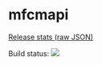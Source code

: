 # mfcmapi
[Release stats (raw JSON)](https://api.github.com/repos/stephenegriffin/mfcmapi/releases/latest)

Build status: <img src="https://mrmapi.visualstudio.com/_apis/public/build/definitions/657cee18-0f2f-4ed6-b215-cbe2d9e42387/5/badge"/>
